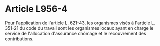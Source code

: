 # Article L956-4

Pour l'application de l'article L. 621-43, les organismes visés à l'article L. 351-21 du code du travail sont les organismes locaux ayant en charge le service de l'allocation d'assurance chômage et le recouvrement des contributions.
